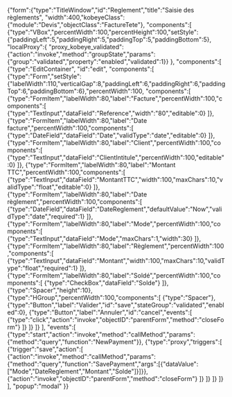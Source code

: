 {"form":{"type":"TitleWindow","id":"Reglement","title":"Saisie des règlements",
"width":400,"kobeyeClass":{"module":"Devis","objectClass":"FactureTete"},
"components":[
	{"type":"VBox","percentWidth":100,"percentHeight":100,"setStyle":{"paddingLeft":5,"paddingRight":5,"paddingTop":5,"paddingBottom":5},
	"localProxy":{
		"proxy_kobeye_validated":{"action":"invoke","method":"groupState","params":{"group":"validated","property":"enabled","validated":1}}
	},
	"components":[
		{"type":"EditContainer", "id":"edit",
		"components":[
			{"type":"Form","setStyle":{"labelWidth":110,"verticalGap":8,"paddingLeft":6,"paddingRight":6,"paddingTop":6,"paddingBottom":6},"percentWidth":100,
			"components":[
				{"type":"FormItem","labelWidth":80,"label":"Facture","percentWidth":100,"components":[
					{"type":"TextInput","dataField":"Reference","width":"80","editable":0}
				]},
				{"type":"FormItem","labelWidth":80,"label":"Date facture","percentWidth":100,"components":[
					{"type":"DateField","dataField":"Date","validType":"date","editable":0}
				]},
				{"type":"FormItem","labelWidth":80,"label":"Client","percentWidth":100,"components":[
					{"type":"TextInput","dataField":"ClientIntitule","percentWidth":100,"editable":0}
				]},
				{"type":"FormItem","labelWidth":80,"label":"Montant TTC","percentWidth":100,"components":[
					{"type":"TextInput","dataField":"MontantTTC","width":100,"maxChars":10,"validType":"float","editable":0}
				]},
				{"type":"FormItem","labelWidth":80,"label":"Date règlement","percentWidth":100,"components":[
					{"type":"DateField","dataField":"DateReglement","defaultValue":"Now","validType":"date","required":1}
				]},
				{"type":"FormItem","labelWidth":80,"label":"Mode","percentWidth":100,"components":[
					{"type":"TextInput","dataField":"Mode","maxChars":1,"width":30}
				]},
				{"type":"FormItem","labelWidth":80,"label":"Règlement","percentWidth":100,"components":[
					{"type":"TextInput","dataField":"Montant","width":100,"maxChars":10,"validType":"float","required":1}
				]},
				{"type":"FormItem","labelWidth":80,"label":"Soldé","percentWidth":100,"components":[
					{"type":"CheckBox","dataField":"Solde"}
				]},
				{"type":"Spacer","height":10},
				{"type":"HGroup","percentWidth":100,"components":[
					{"type":"Spacer"},
					{"type":"Button","label":"Valider","id":"save","stateGroup":"validated","enabled":0},
					{"type":"Button","label":"Annuler","id":"cancel","events":[
						{"type":"click","action":"invoke","objectID":"parentForm","method":"closeForm"}
					]}
				]}
			]}
		],
		"events":[
			{"type":"start","action":"invoke","method":"callMethod","params":{"method":"query","function":"NewPayment"}},
			{"type":"proxy","triggers":[
				{"trigger":"save","action":[
					{"action":"invoke","method":"callMethod","params":{"method":"query","function":"SavePayment","args":[{"dataValue":["Mode","DateReglement","Montant","Solde"]}]}},
					{"action":"invoke","objectID":"parentForm","method":"closeForm"}
				]}
			]}
		]}
	]}
],
"popup":"modal"
}}
